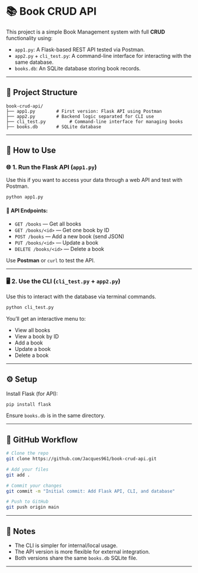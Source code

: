 # 📚 Book CRUD API

This project is a simple Book Management system with full **CRUD** functionality using:

- `app1.py`: A Flask-based REST API tested via Postman.
- `app2.py` + `cli_test.py`: A command-line interface for interacting with the same database.
- `books.db`: An SQLite database storing book records.

---

## 📁 Project Structure

```
book-crud-api/
├── app1.py        # First version: Flask API using Postman
├── app2.py        # Backend logic separated for CLI use
├── cli_test.py         # Command-line interface for managing books
├── books.db       # SQLite database
```

---

## 🚀 How to Use

### 🌐 1. Run the Flask API (`app1.py`)

Use this if you want to access your data through a web API and test with Postman.

```bash
python app1.py
```

#### 🔗 API Endpoints:

- `GET /books` — Get all books  
- `GET /books/<id>` — Get one book by ID  
- `POST /books` — Add a new book (send JSON)  
- `PUT /books/<id>` — Update a book  
- `DELETE /books/<id>` — Delete a book  

Use **Postman** or `curl` to test the API.

---

### 🖥️ 2. Use the CLI (`cli_test.py` + `app2.py`)

Use this to interact with the database via terminal commands.

```bash
python cli_test.py
```

You’ll get an interactive menu to:

- View all books
- View a book by ID
- Add a book
- Update a book
- Delete a book

---

## ⚙️ Setup

Install Flask (for API):

```bash
pip install flask
```

Ensure `books.db` is in the same directory.

---

## 🧪 GitHub Workflow

```bash
# Clone the repo
git clone https://github.com/Jacques961/book-crud-api.git

# Add your files
git add .

# Commit your changes
git commit -m "Initial commit: Add Flask API, CLI, and database"

# Push to GitHub
git push origin main
```

---

## 📝 Notes

- The CLI is simpler for internal/local usage.
- The API version is more flexible for external integration.
- Both versions share the same `books.db` SQLite file.

---
